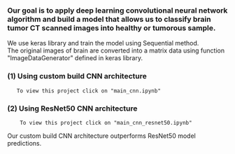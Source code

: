 ### Our goal is to apply deep learning convolutional neural network algorithm and build a model that allows us to classify brain tumor CT scanned images into healthy or tumorous sample.

We use keras library and train the model using Sequential method. \
The original images of brain are converted into a matrix data using function "ImageDataGenerator" defined in keras library.

### (1) Using custom build CNN architecture 
       To view this project click on "main_cnn.ipynb"
    
### (2) Using ResNet50 CNN architecture
        To view this project click on "main_cnn_resnet50.ipynb"

Our custom build CNN architecture outperforms ResNet50 model predictions.
